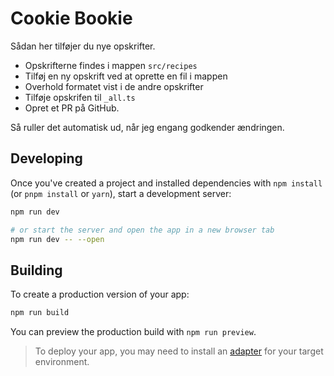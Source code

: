 # Cookie Bookie

Sådan her tilføjer du nye opskrifter.

- Opskrifterne findes i mappen ``src/recipes``
- Tilføj en ny opskrift ved at oprette en fil i mappen
- Overhold formatet vist i de andre opskrifter
- Tilføje opskrifen til `_all.ts`
- Opret et PR på GitHub.

Så ruller det automatisk ud, når jeg engang godkender ændringen.

## Developing
Once you've created a project and installed dependencies with `npm install` (or `pnpm install` or `yarn`), start a
development server:

```bash
npm run dev

# or start the server and open the app in a new browser tab
npm run dev -- --open
```

## Building
To create a production version of your app:

```bash
npm run build
```

You can preview the production build with `npm run preview`.

> To deploy your app, you may need to install an [adapter](https://kit.svelte.dev/docs/adapters) for your target
> environment.
